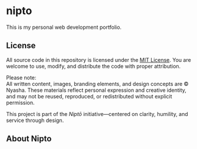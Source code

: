 # nipto
This is my personal web development portfolio.

## License

All source code in this repository is licensed under the [MIT License](LICENSE). You are welcome to use, modify, and distribute the code with proper attribution.

Please note:  
All written content, images, branding elements, and design concepts are © Nyasha. These materials reflect personal expression and creative identity, and may not be reused, reproduced, or redistributed without explicit permission.

This project is part of the *Niptō* initiative—centered on clarity, humility, and service through design.

## About Nipto



